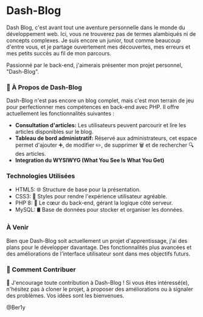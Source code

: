 # Dash-Blog
Dash Blog, c'est avant tout une aventure personnelle dans le monde du développement web. Ici, vous ne trouverez pas de termes alambiqués ni de concepts complexes. Je suis encore un junior, tout comme beaucoup d'entre vous, et je partage ouvertement mes découvertes, mes erreurs et mes petits succès au fil de mon parcours.

Passionné par le back-end, j'aimerais  présenter mon projet personnel, "Dash-Blog".

### 🚀 À Propos de Dash-Blog
Dash-Blog n'est pas encore un blog complet, mais c'est mon terrain de jeu pour perfectionner mes compétences en back-end avec PHP. Il offre actuellement les fonctionnalités suivantes :

- **Consultation d'articles:** Les utilisateurs peuvent parcourir et lire les articles disponibles sur le blog.
- **Tableau de bord administratif:** Réservé aux administrateurs, cet espace permet d'ajouter ➕, de modifier ✏️, de supprimer 🗑️ et de rechercher 🔍 des articles.
- **Integration du WYSIWYG (What You See Is What You Get)**

### Technologies Utilisées
- HTML5: 🌐 Structure de base pour la présentation.
- CSS3: 🎨 Styles pour rendre l'expérience utilisateur agréable.
- PHP 8: 🐘 Le cœur du back-end, gérant la logique côté serveur.
- MySQL: 🛢️ Base de données pour stocker et organiser les données.


### À Venir
Bien que Dash-Blog soit actuellement un projet d'apprentissage, j'ai des plans pour le développer davantage. Des fonctionnalités plus avancées et des améliorations de l'interface utilisateur sont dans mes objectifs futurs.

### 👥 Comment Contribuer
🤝 J'encourage toute contribution à Dash-Blog ! Si vous êtes intéressé(e), n'hésitez pas à cloner le projet, à proposer des améliorations ou à signaler des problèmes. Vos idées sont les bienvenues.

 @Ber1y
